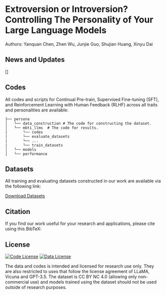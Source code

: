 # Extroversion or Introversion? Controlling The Personality of Your Large Language Models

Authors: Yanquan Chen, Zhen Wu, Junjie Guo, Shujian Huang, Xinyu Dai

## News and Updates

[]

## Codes

All codes and scripts for Continual Pre-train, Supervised Fine-tuning (SFT), and Reinforcement Learning with Human Feedback (RLHF) across all traits and personalities are available:

```
├── persona
│   └── data_construction # The code for constructing the dataset.
│   └── mbti_llms  # The code for results.
|       └── codes
|       └── evaluate_datasets
|       └── ...
|       └── train_datasets
│   └── models
│   └── performance
```

## Datasets

All training and evaluating datasets constructed in our work are available via the following link:

[Download Datasets](https://drive.google.com/drive/folders/1g7tRFBxfsaqg_L56kfWejaGlJJGFNZjo?usp=drive_link)

## Citation

If you find our work useful for your research and applications, please cite using this BibTeX:


## License

[![Code License](https://img.shields.io/badge/Code%20License-Apache_2.0-green.svg)](https://github.com/tatsu-lab/stanford_alpaca/blob/main/LICENSE)
[![Data License](https://img.shields.io/badge/Data%20License-CC%20By%20NC%204.0-red.svg)](https://github.com/tatsu-lab/stanford_alpaca/blob/main/DATA_LICENSE)

The data and codes is intended and licensed for research use only. They are also restricted to uses that follow the license agreement of LLaMA, Vicuna and GPT-3.5. The dataset is CC BY NC 4.0 (allowing only non-commercial use) and models trained using the dataset should not be used outside of research purposes.